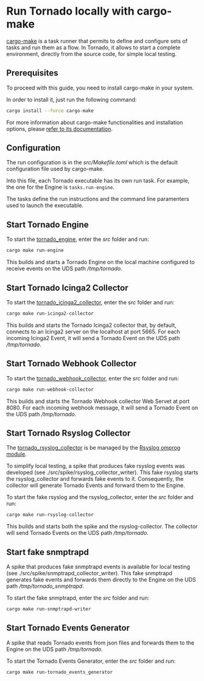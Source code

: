 # Run Tornado locally with cargo-make

[cargo-make](https://github.com/sagiegurari/cargo-make) is a task runner that permits to define
and configure sets of tasks and run them as a flow. In Tornado, it allows to start a complete
environment, directly from the source code, for simple local testing.


## Prerequisites
To proceed with this guide, you need to install cargo-make in your system.

In order to install it, just run the following command:
```bash
cargo install --force cargo-make
```

For more information about cargo-make functionalities and installation options, please
[refer to its documentation](https://github.com/sagiegurari/cargo-make).

## Configuration
The run configuration is in the _src/Makefile.toml_ which is the default configuration
file used by cargo-make.

Into this file, each Tornado executable has its own run task.
For example, the one for the Engine is `tasks.run-engine`.

The tasks define the run instructions and the command line paramenters used
to launch the executable.


## Start Tornado Engine
To start the [tornado_engine](src/tornado/engine/doc/README.md), enter the _src_ folder and run:

```bash
cargo make run-engine
```

This builds and starts a Tornado Engine on the local machine configured to receive events
on the UDS path _/tmp/tornado_.


## Start Tornado Icinga2 Collector
To start the [tornado_icinga2_collector](src/tornado/icinga2_collector/doc/README.md),
enter the _src_ folder and run:

```bash
cargo make run-icinga2-collector
```

This builds and starts the Tornado Icinga2 collector that, by default, connects to an Icinga2 server
on the localhost at port 5665.
For each incoming Icinga2 Event, it will send a Tornado Event on the UDS path _/tmp/tornado_.


## Start Tornado Webhook Collector
To start the [tornado_webhook_collector](src/tornado/webhook_collector/doc/README.md),
enter the _src_ folder and run:

```bash
cargo make run-webhook-collector
```

This builds and starts the Tornado Webhook collector Web Servet at port 8080.
For each incoming webhook message, it will send a Tornado Event on the UDS path _/tmp/tornado_.


## Start Tornado Rsyslog Collector
The [tornado_rsyslog_collector](src/tornado/rsyslog_collector/doc/README.md)
is be managed by the
[Rsyslog omprog module](https://www.rsyslog.com/doc/v8-stable/configuration/modules/omprog.html).

To simplify local testing, a spike that produces fake rsyslog events was developed
(see ./src/spike/rsyslog_collector_writer). This fake rsyslog starts the
rsyslog_collector and forwards fake events to it. Consequently, the
collector will generate Tornado Events and forward them to the Engine.

To start the fake rsyslog and the rsyslog_collector, enter the _src_ folder and run:

```bash
cargo make run-rsyslog-collector
```

This builds and starts both the spike and the rsyslog-collector.
The collector will send Tornado Events on the UDS path _/tmp/tornado_.


## Start fake snmptrapd
A spike that produces fake snmptrapd events is available for local testing
(see ./src/spike/snmptrapd_collector_writer). This fake snmptrapd
generates fake events and forwards them directly to the Engine
on the UDS path _/tmp/tornado_snmptrapd_.

To start the fake snmptrapd, enter the _src_ folder and run:

```bash
cargo make run-snmptrapd-writer
```


## Start Tornado Events Generator
A spike that reads Tornado events from json files
and forwards them to the Engine on the UDS path _/tmp/tornado_.

To start the Tornado Events Generator, enter the _src_ folder and run:

```bash
cargo make run-tornado_events_generator
```
